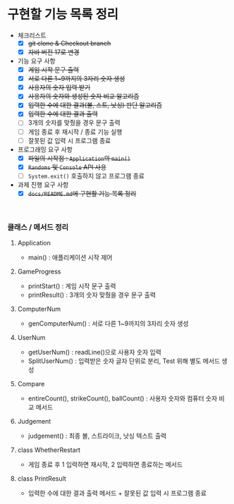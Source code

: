 # 구현할 기능 목록 정리

- 체크리스트
    - [x]  ~~git clone & Checkout branch~~
    - [x]  ~~자바 버전 17로 변경~~

- 기능 요구 사항
    - [x]  ~~게임 시작 문구 출력~~
    - [x]  ~~서로 다른 1~9까지의 3자리 숫자 생성~~
    - [x]  ~~사용자의 숫자 입력 받기~~
    - [x]  ~~사용자의 숫자와 생성된 숫자 비교 알고리즘~~
    - [X]  ~~입력한 수에 대한 결과(볼, 스트, 낫싱) 판단 알고리즘~~
    - [x]  ~~입력한 수에 대한 결과 출력~~
    - [ ]  3개의 숫자를 맞췄을 경우 문구 출력
    - [ ]  게임 종료 후 재시작 / 종료 기능 실행
    - [ ]  잘못된 값 입력 시 프로그램 종료

- 프로그래밍 요구 사항
    - [x]  ~~파일의 시작점 : `Application`의 `main()`~~
    - [x]  ~~`Randoms` 및 `Console` API 사용~~
    - [ ]  `System.exit()` 호출하지 않고 프로그램 종료

- 과제 진행 요구 사항
    - [x]  ~~`docs/README.md`에 구현할 기능 목록 정리~~

<br>

### 클래스 / 메서드 정리

1. Application
    - main()
      : 애플리케이션 시작 제어

2. GameProgress
    - printStart()
      : 게임 시작 문구 출력
    - printResult()
      : 3개의 숫자 맞췄을 경우 문구 출력

3. ComputerNum
    - genComputerNum()
     : 서로 다른 1~9까지의 3자리 숫자 생성

4. UserNum
    - getUserNum()
      : readLine()으로 사용자 숫자 입력
    - SplitUserNum()
      : 입력받은 숫자 글자 단위로 분리, Test 위해 별도 메서드 생성
      
5. Compare
    - entireCount(), strikeCount(), ballCount()
     : 사용자 숫자와 컴퓨터 숫자 비교 메서드
  
6. Judgement
    - judgement()
     : 최종 볼, 스트라이크, 낫싱 텍스트 출력

6. class WhetherRestart
    - 게임 종료 후 1 입력하면 재시작, 2 입력하면 종료하는 메서드

7. class PrintResult
    - 입력한 수에 대한 결과 출력 메서드 + 잘못된 값 입력 시 프로그램 종료
